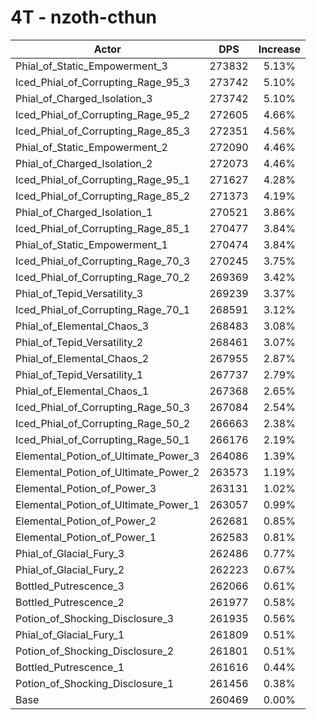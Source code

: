 # 4T - nzoth-cthun
| Actor | DPS | Increase |
|---|:---:|:---:|
|Phial_of_Static_Empowerment_3|273832|5.13%|
|Iced_Phial_of_Corrupting_Rage_95_3|273742|5.10%|
|Phial_of_Charged_Isolation_3|273742|5.10%|
|Iced_Phial_of_Corrupting_Rage_95_2|272605|4.66%|
|Iced_Phial_of_Corrupting_Rage_85_3|272351|4.56%|
|Phial_of_Static_Empowerment_2|272090|4.46%|
|Phial_of_Charged_Isolation_2|272073|4.46%|
|Iced_Phial_of_Corrupting_Rage_95_1|271627|4.28%|
|Iced_Phial_of_Corrupting_Rage_85_2|271373|4.19%|
|Phial_of_Charged_Isolation_1|270521|3.86%|
|Iced_Phial_of_Corrupting_Rage_85_1|270477|3.84%|
|Phial_of_Static_Empowerment_1|270474|3.84%|
|Iced_Phial_of_Corrupting_Rage_70_3|270245|3.75%|
|Iced_Phial_of_Corrupting_Rage_70_2|269369|3.42%|
|Phial_of_Tepid_Versatility_3|269239|3.37%|
|Iced_Phial_of_Corrupting_Rage_70_1|268591|3.12%|
|Phial_of_Elemental_Chaos_3|268483|3.08%|
|Phial_of_Tepid_Versatility_2|268461|3.07%|
|Phial_of_Elemental_Chaos_2|267955|2.87%|
|Phial_of_Tepid_Versatility_1|267737|2.79%|
|Phial_of_Elemental_Chaos_1|267368|2.65%|
|Iced_Phial_of_Corrupting_Rage_50_3|267084|2.54%|
|Iced_Phial_of_Corrupting_Rage_50_2|266663|2.38%|
|Iced_Phial_of_Corrupting_Rage_50_1|266176|2.19%|
|Elemental_Potion_of_Ultimate_Power_3|264086|1.39%|
|Elemental_Potion_of_Ultimate_Power_2|263573|1.19%|
|Elemental_Potion_of_Power_3|263131|1.02%|
|Elemental_Potion_of_Ultimate_Power_1|263057|0.99%|
|Elemental_Potion_of_Power_2|262681|0.85%|
|Elemental_Potion_of_Power_1|262583|0.81%|
|Phial_of_Glacial_Fury_3|262486|0.77%|
|Phial_of_Glacial_Fury_2|262223|0.67%|
|Bottled_Putrescence_3|262066|0.61%|
|Bottled_Putrescence_2|261977|0.58%|
|Potion_of_Shocking_Disclosure_3|261935|0.56%|
|Phial_of_Glacial_Fury_1|261809|0.51%|
|Potion_of_Shocking_Disclosure_2|261801|0.51%|
|Bottled_Putrescence_1|261616|0.44%|
|Potion_of_Shocking_Disclosure_1|261456|0.38%|
|Base|260469|0.00%|
